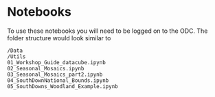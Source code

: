 # Notebooks 

To use these notebooks you will need to be logged on to the ODC. The folder structure would look similar to

`/Data`<br>
`/Utils`<br>
`01_Workshop_Guide_datacube.ipynb`<br>
`02_Seasonal_Mosaics.ipynb`<br>
`03_Seasonal_Mosaics_part2.ipynb`<br>
`04_SouthDownNational_Bounds.ipynb`<br>
`05_SouthDowns_Woodland_Example.ipynb`<br>

